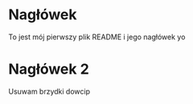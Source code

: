 
# Nagłówek
To jest mój pierwszy plik README i jego nagłówek
yo

# Nagłówek 2
Usuwam brzydki dowcip
